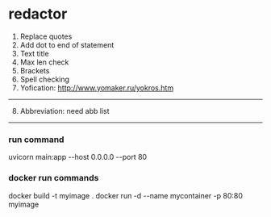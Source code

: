 # redactor
1. Replace quotes
2. Add dot to end of statement
3. Text title
4. Max len check
5. Brackets
6. Spell checking
7. Yofication: http://www.yomaker.ru/yokros.htm
---
8. Abbreviation: need abb list
---
### run command
uvicorn main:app --host 0.0.0.0 --port 80
### docker run commands
docker build -t myimage .
docker run -d --name mycontainer -p 80:80 myimage
